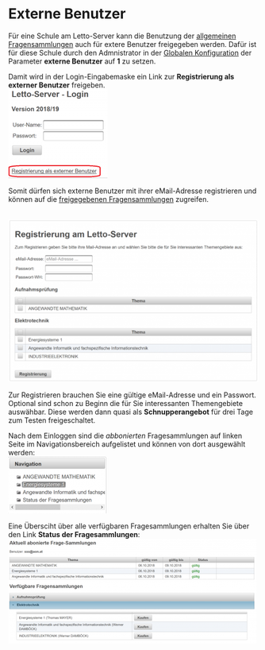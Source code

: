 # Externe Benutzer
Für eine Schule am Letto-Server kann die Benutzung der [allgemeinen Fragensammlungen](../AllgemeingültigeBeispielsammlungen/index.md) auch für extere Benutzer freigegeben werden. Dafür ist für diese Schule durch den Admnistrator in der [Globalen Konfiguration](../GlobaleKonfiguration/index.md) der Parameter **externe Benutzer** auf **1** zu setzen.

Damit wird in der Login-Eingabemaske ein Link zur **Registrierung als externer Benutzer** freigeben.
<br>![200px-ClipCapIt-181006-091309.PNG](200px-ClipCapIt-181006-091309.PNG)

Somit dürfen sich externe Benutzer mit ihrer eMail-Adresse registrieren und können auf die [freigegebenen Fragensammlungen](../AllgemeingültigeBeispielsammlungen/index.md) zugreifen.

<br>![600px-ClipCapIt-181006-091741.PNG](600px-ClipCapIt-181006-091741.PNG)

Zur Registrieren brauchen Sie eine gültige eMail-Adresse und ein Passwort. Optional sind schon zu Beginn die für Sie interessanten Themengebiete auswähbar. Diese werden dann quasi als **Schnupperangebot** für drei Tage zum Testen freigeschaltet.

Nach dem Einloggen sind die _abbonierten_ Fragesammlungen auf linken Seite im Navigationsbereich aufgelistet und können von dort ausgewählt werden:
<br>![200px-ClipCapIt-181006-092308.PNG](200px-ClipCapIt-181006-092308.PNG)

Eine Übersciht über alle verfügbaren Fragesammlungen erhalten Sie über den Link **Status der Fragesammlungen**:
<br>![500px-ClipCapIt-181006-092429.PNG](500px-ClipCapIt-181006-092429.PNG)


